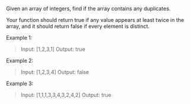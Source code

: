 Given an array of integers, find if the array contains any duplicates.

Your function should return true if any value appears at least twice in the array, and it should return false if every element is distinct.

Example 1:

> Input: [1,2,3,1]
> Output: true

Example 2:

> Input: [1,2,3,4]
> Output: false

Example 3:

> Input: [1,1,1,3,3,4,3,2,4,2]
> Output: true
